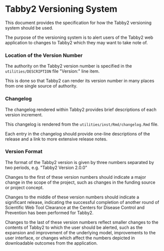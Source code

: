 # Tabby2 Versioning System

This document provides the specification for how the Tabby2 versioning system
should be used.

The purpose of the versioning system is to alert users of the Tabby2 web
application to changes to Tabby2 which they may want to take note of.

### Location of the Version Number

The authority on the Tabby2 version number is specified in the
`utilities/DESCRIPTION` file "Version:" line item. 

This is done so that Tabby2 can render its version number in many places from
one single source of authority.

### Changelog

The changelog rendered within Tabby2 provides brief descriptions of each version increment.

This changelog is rendered from the `utilities/inst/Rmd/changelog.Rmd` file.

Each entry in the changelog should provide one-line descriptions of the release
and a link to more extensive release notes. 

### Version Format

The format of the Tabby2 version is given by three numbers separated by two
periods, e.g. "Tabby2 Version 2.0.0"

Changes to the first of these version numbers should indicate a major change in
the scope of the project, such as changes in the funding source or
project concept.

Changes to the middle of these version numbers should indicate a significant
release, indicating the successful completion of another round of Scientific
Web Tool Clearance at the Centers for Disease Control and Prevention has been
performed for Tabby2. 

Changes to the last of these version numbers reflect smaller changes to the
contents of Tabby2 to which the user should be alerted, such as the expansion
and improvement of the underlying model, improvements to the user interface, or
changes which affect the numbers depicted in downloadable outcomes from the
application. 
